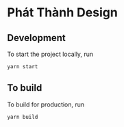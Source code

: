 # Phát Thành Design

## Development

To start the project locally, run

```sh
yarn start
```

## To build

To build for production, run

```sh
yarn build
```
